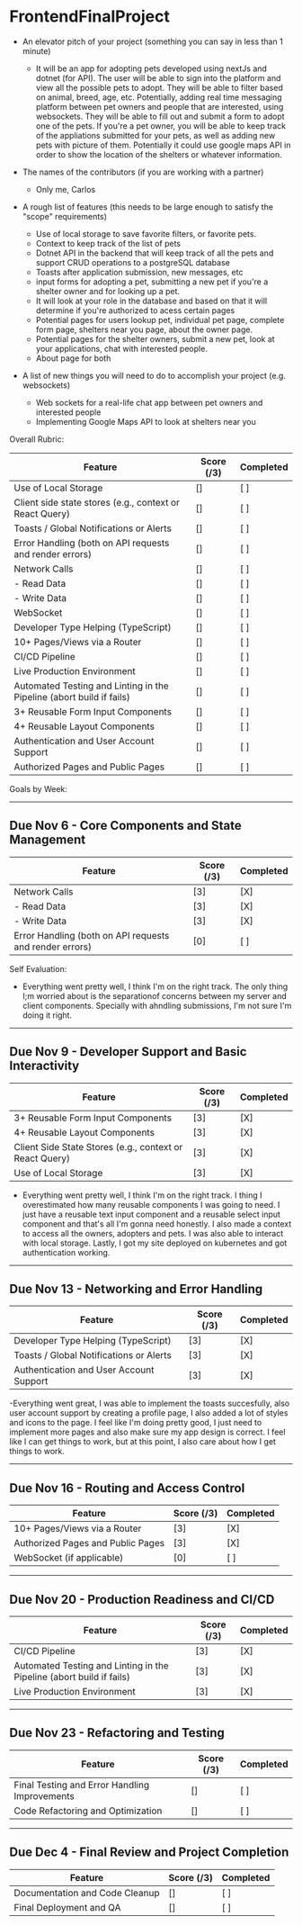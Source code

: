 # FrontendFinalProject

- An elevator pitch of your project (something you can say in less than 1 minute)
  - It will be an app for adopting pets developed using nextJs and dotnet (for API). The user will be able to sign into the platform and view all the possible pets to adopt. They will be able to filter based on animal, breed, age, etc. Potentially, adding real time messaging platform between pet owners and people that are interested, using websockets. They will be able to fill out and submit a form to adopt one of the pets. If you're a pet owner, you will be able to keep track of the appliations submitted for your pets, as well as adding new pets with picture of them. Potentially it could use google maps API in order to show the location of the shelters or whatever information.
  
- The names of the contributors (if you are working with a partner)
  - Only me, Carlos
  
- A rough list of features (this needs to be large enough to satisfy the "scope" requirements)
  - Use of local storage to save favorite filters, or favorite pets.
  - Context to keep track of the list of pets
  - Dotnet API in the backend that will keep track of all the pets and support CRUD operations to a postgreSQL database
  - Toasts after application submission, new messages, etc
  - input forms for adopting a pet, submitting a new pet if you're a shelter owner and for looking up a pet.
  - It will look at your role in the database and based on that it will determine if you're authorized to acess certain pages
  - Potential pages for users lookup pet, individual pet page, complete form page, shelters near you page, about the owner page.
  - Potential pages for the shelter owners, submit a new pet, look at your applications, chat with interested people.
  - About page for both
 
- A list of new things you will need to do to accomplish your project (e.g. websockets)
  - Web sockets for a real-life chat app between pet owners and interested people
  - Implementing Google Maps API to look at shelters near you

 Overall Rubric:

| Feature                                           | Score (/3) | Completed |
|---------------------------------------------------|------------|-----------|
| Use of Local Storage                              | []         | [ ]       |
| Client side state stores (e.g., context or React Query) | []  | [ ]       |
| Toasts / Global Notifications or Alerts           | []         | [ ]       |
| Error Handling (both on API requests and render errors) | [] | [ ]       |
| Network Calls                                     | []         | [ ]       |
| - Read Data                                       | []         | [ ]       |
| - Write Data                                      | []         | [ ]       |
| WebSocket                                         | []         | [ ]       |
| Developer Type Helping (TypeScript)               | []         | [ ]       |
| 10+ Pages/Views via a Router                      | []         | [ ]       |
| CI/CD Pipeline                                    | []         | [ ]       |
| Live Production Environment                       | []         | [ ]       |
| Automated Testing and Linting in the Pipeline (abort build if fails) | [] | [ ] |
| 3+ Reusable Form Input Components                 | []         | [ ]       |
| 4+ Reusable Layout Components                     | []         | [ ]       |
| Authentication and User Account Support           | []         | [ ]       |
| Authorized Pages and Public Pages                 | []         | [ ]       |

Goals by Week:

---

## Due Nov 6 - Core Components and State Management
| Feature                                           | Score (/3) | Completed |
|---------------------------------------------------|------------|-----------|
| Network Calls                                     | [3]         | [X]       |
| - Read Data                                       | [3]         | [X]       |
| - Write Data                                      | [3]         | [X]       |
| Error Handling (both on API requests and render errors) | [0] | [ ]       |

Self Evaluation:
- Everything went pretty well, I think I'm on the right track. The only thing I;m worried about is the separationof concerns between my server and client components. Specially with ahndling submissions, I'm not sure I'm doing it right.

---

## Due Nov 9 - Developer Support and Basic Interactivity
| Feature                                           | Score (/3) | Completed |
|---------------------------------------------------|------------|-----------|
| 3+ Reusable Form Input Components                 | [3]         | [X]       |
| 4+ Reusable Layout Components                     | [3]         | [X]       |
| Client Side State Stores (e.g., context or React Query) | [3]  | [X]       |
| Use of Local Storage                              | [3]         | [X]       |

- Everything went pretty well, I think I'm on the right track. I thing I overestimated how many reusable components I was going to need. I just have a reusable text input component and a reusable select input component and that's all I'm gonna need honestly. I also made a context to access all the owners, adopters and pets. I was also able to interact with local storage. Lastly, I got my site deployed on kubernetes and got authentication working.


---

## Due Nov 13 - Networking and Error Handling
| Feature                                           | Score (/3) | Completed |
|---------------------------------------------------|------------|-----------|
| Developer Type Helping (TypeScript)               | [3]         | [X]       |
| Toasts / Global Notifications or Alerts           | [3]         | [X]       |
| Authentication and User Account Support           | [3]         | [X]       |

-Everything went great, I was able to implement the toasts succesfully, also user account support by creating a profile page, I also added a lot of styles and icons to the page. I feel like I'm doing pretty good, I just need to implement more pages and also make sure my app design is correct. I feel like I can get things to work, but at this point, I also care about how I get things to work.

---

## Due Nov 16 - Routing and Access Control
| Feature                                           | Score (/3) | Completed |
|---------------------------------------------------|------------|-----------|
| 10+ Pages/Views via a Router                      | [3]         | [X]       |
| Authorized Pages and Public Pages                 | [3]         | [X]       |
| WebSocket (if applicable)                         | [0]         | [ ]       |

---

## Due Nov 20 - Production Readiness and CI/CD
| Feature                                           | Score (/3) | Completed |
|---------------------------------------------------|------------|-----------|
| CI/CD Pipeline                                    | [3]         | [X]       |
| Automated Testing and Linting in the Pipeline (abort build if fails) | [3] | [X] |
| Live Production Environment                       | [3]         | [X]       |

---

## Due Nov 23 - Refactoring and Testing
| Feature                                           | Score (/3) | Completed |
|---------------------------------------------------|------------|-----------|
| Final Testing and Error Handling Improvements     | []         | [ ]       |
| Code Refactoring and Optimization                 | []         | [ ]       |

---

## Due Dec 4 - Final Review and Project Completion
| Feature                                           | Score (/3) | Completed |
|---------------------------------------------------|------------|-----------|
| Documentation and Code Cleanup                    | []         | [ ]       |
| Final Deployment and QA                           | []         | [ ]       |

